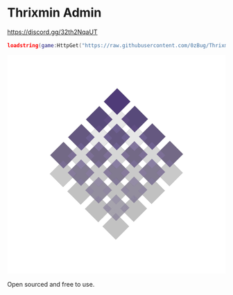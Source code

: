# Thrixmin Admin
https://discord.gg/32th2NqaUT
```lua
loadstring(game:HttpGet("https://raw.githubusercontent.com/0zBug/Thrixmin/main/main.lua"))()
```
![](https://raw.githubusercontent.com/0zBug/Thrixmin/main/Assets/Images/Logo.png)

Open sourced and free to use.
